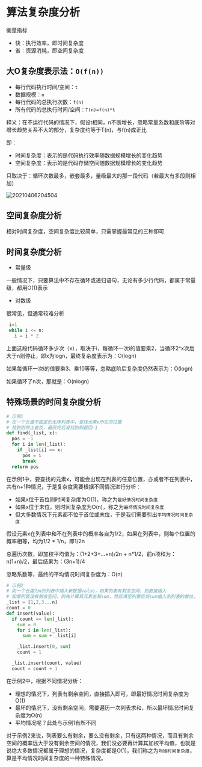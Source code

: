 # 算法复杂度分析

衡量指标

- 快：执行效率，即时间复杂度
- 省：资源消耗，即空间复杂度

## 大O复杂度表示法：`O(f(n))`

- 每行代码执行时间/空间：`t`
- 数据规模：`n`
- 每行代码的总执行次数：`f(n)`
- 所有代码的总执行时间/空间：`T(n)=f(n)*t`

释义：在不运行代码的情况下，假设t相同，n不断增长，忽略常量系数和底阶等对增长趋势关系不大的部分，复杂度约等于T(n)，与f(n)成正比

即：

- 时间复杂度：表示的是代码执行效率随数据规模增长的变化趋势
- 空间复杂度：表示的是代码存储空间随数据规模增长的变化趋势

只取决于：循环次数最多，嵌套最多，量级最大的那一段代码（若最大有多段则相加）

![20210406204504](http://image.zuoright.com/20210406204504.png)

## 空间复杂度分析

相对时间复杂度，空间复杂度比较简单，只需掌握最常见的三种即可

## 时间复杂度分析

- 常量级

一般情况下，只要算法中不存在循环或递归语句，无论有多少行代码，都属于常量级，都用O(1)表示

- 对数级

很常见，但通常较难分析

```python
 i=1
 while i <= n:
   i = i * 2
```

上面这段代码循环多少次（x），取决于i，每循环一次i的值要乘2，当循环2^x次后大于n则停止，即x为logn，最终复杂度表示为：O(logn)

如果每循环一次i的值要乘3、乘10等等，忽略底阶后复杂度仍然表示为：O(logn)

如果循环了n次，那就是：O(nlogn)

## 特殊场景的时间复杂度分析

```python
# 示例1
# 在一个长度不固定的无序列表中，查找元素x所在的位置
# 找到则停止查找，遍历完后没找到则返回-1
def find(_list, x):
  pos = -1
  for i in len(_list):
    if _list[i] == x:
      pos = i
      break
  return pos
```

在示例1中，要查找的元素x，可能会出现在列表的任意位置，亦或者不在列表中，共有n+1种情况，于是复杂度需要根据不同情况进行分析：

- 如果x位于首位则时间复杂度为O(1)，称之为`最好情况时间复杂度`
- 如果x位于末位，则时间复杂度为O(n)，称之为`最坏情况时间复杂度`
- 但大多数情况下元素都不位于首位或末位，于是我们需要引出`平均情况时间复杂度`

假设元素x在列表中和不在列表中的概率各自为1/2，如果在列表中，则每个位置的概率相等，均为1/2 * 1/n，即1/2n

总遍历次数，即加权平均值为：(1+2+3+...+n)/2n + n*1/2，前n项和为：n(1+n)/2，最后结果为：(3n+1)/4

忽略系数等，最终的平均情况时间复杂度为：O(n)

```python
# 示例2
# 向一个长度为n的列表中插入新数据value，如果列表有剩余空间，则直接插入
# 如果列表没有剩余空间，则先计算其元素总和sum，然后清空列表后将sum插入到列表的首位，再继续插入value
_list = [1,2,3...n]
count = 0
def insert(value):
  if count == len(_list):
    sum = 0
    for i in len(_list):
      sum = sum + _list[i]

    _list.insert(0, sum)
    count = 1

  _list.insert(count, value)
  count = count + 1
```

在示例2中，根据不同情况分析：

- 理想的情况下，列表有剩余空间，直接插入即可，即最好情况时间复杂度为O(1)
- 最坏的情况下，没有剩余空间，需要遍历一次列表求和，所以最坏情况时间复杂度为O(n)
- 平均情况呢？此处与示例1有所不同

对于示例2来说，列表要么有剩余，要么没有剩余，只有这两种情况，而且有剩余空间的概率远大于没有剩余空间的情况，我们没必要再计算其加权平均值，也就是说绝大多数情况都属于理想的情况，复杂度都是O(1)，我们称之为`均摊时间复杂度`，算是平均情况时间复杂度的一种特殊情况。
